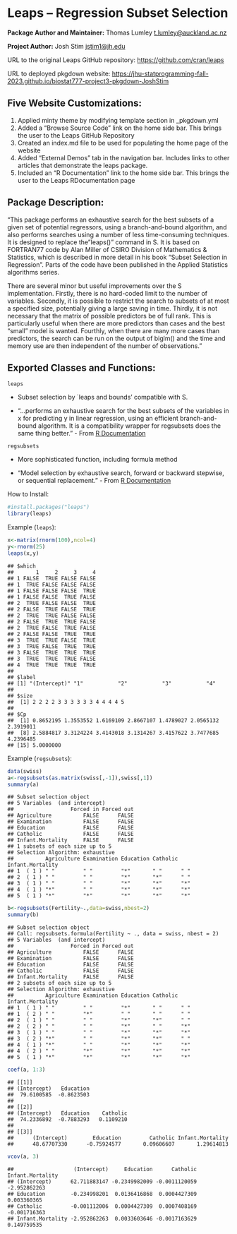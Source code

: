 # Leaps – Regression Subset Selection

**Package Author and Maintainer:** Thomas Lumley <t.lumley@auckland.ac.nz> 

**Project Author:** Josh Stim <jstim1@jh.edu>

URL to the original Leaps GitHub repository:
<https://github.com/cran/leaps> 

URL to deployed pkgdown website:
<https://jhu-statprogramming-fall-2023.github.io/biostat777-project3-pkgdown-JoshStim>

## Five Website Customizations:

1.  Applied minty theme by modifying template section in \_pkgdown.yml
2.  Added a “Browse Source Code” link on the home side bar. This brings
    the user to the Leaps GitHub Repository
3.  Created an index.md file to be used for populating the home page of
    the website
4.  Added “External Demos” tab in the navigation bar. Includes links to
    other articles that demonstrate the leaps package.
5.  Included an “R Documentation” link to the home side bar. This brings
    the user to the Leaps RDocumentation page

## Package Description:

“This package performs an exhaustive search for the best subsets of a
given set of potential regressors, using a branch-and-bound algorithm,
and also performs searches using a number of less time-consuming
techniques. It is designed to replace the”leaps()” command in S. It is
based on FORTRAN77 code by Alan Miller of CSIRO Division of Mathematics
& Statistics, which is described in more detail in his book “Subset
Selection in Regression”. Parts of the code have been published in the
Applied Statistics algorithms series.

There are several minor but useful improvements over the S
implementation. Firstly, there is no hard-coded limit to the number of
variables. Secondly, it is possible to restrict the search to subsets of
at most a specified size, potentially giving a large saving in time.
Thirdly, it is not necessary that the matrix of possible predictors be
of full rank. This is particularly useful when there are more predictors
than cases and the best “small” model is wanted. Fourthly, when there
are many more cases than predictors, the search can be run on the output
of biglm() and the time and memory use are then independent of the
number of observations.”

## Exported Classes and Functions:

`leaps`

-   Subset selection by \`leaps and bounds’ compatible with S.

-   “…performs an exhaustive search for the best subsets of the
    variables in x for predicting y in linear regression, using an
    efficient branch-and-bound algorithm. It is a compatibility wrapper
    for regsubsets does the same thing better.” - From [R
    Documentation](https://cran.r-project.org/web/packages/leaps/leaps.pdf)

`regsubsets`

-   More sophisticated function, including formula method

-   “Model selection by exhaustive search, forward or backward stepwise,
    or sequential replacement.” - From [R
    Documentation](https://cran.r-project.org/web/packages/leaps/leaps.pdf)

How to Install:

``` r
#install.packages("leaps")
library(leaps)
```

Example (`leaps`):

``` r
x<-matrix(rnorm(100),ncol=4)
y<-rnorm(25)
leaps(x,y)
```

    ## $which
    ##       1     2     3     4
    ## 1 FALSE  TRUE FALSE FALSE
    ## 1  TRUE FALSE FALSE FALSE
    ## 1 FALSE FALSE FALSE  TRUE
    ## 1 FALSE FALSE  TRUE FALSE
    ## 2  TRUE FALSE FALSE  TRUE
    ## 2 FALSE  TRUE FALSE  TRUE
    ## 2  TRUE  TRUE FALSE FALSE
    ## 2 FALSE  TRUE  TRUE FALSE
    ## 2  TRUE FALSE  TRUE FALSE
    ## 2 FALSE FALSE  TRUE  TRUE
    ## 3  TRUE  TRUE FALSE  TRUE
    ## 3  TRUE FALSE  TRUE  TRUE
    ## 3 FALSE  TRUE  TRUE  TRUE
    ## 3  TRUE  TRUE  TRUE FALSE
    ## 4  TRUE  TRUE  TRUE  TRUE
    ## 
    ## $label
    ## [1] "(Intercept)" "1"           "2"           "3"           "4"          
    ## 
    ## $size
    ##  [1] 2 2 2 2 3 3 3 3 3 3 4 4 4 4 5
    ## 
    ## $Cp
    ##  [1] 0.8652195 1.3553552 1.6169109 2.8667107 1.4789027 2.0565132 2.3919011
    ##  [8] 2.5884817 3.3124224 3.4143018 3.1314267 3.4157622 3.7477685 4.2396485
    ## [15] 5.0000000

Example (`regsubsets`):

``` r
data(swiss)
a<-regsubsets(as.matrix(swiss[,-1]),swiss[,1])
summary(a)
```

    ## Subset selection object
    ## 5 Variables  (and intercept)
    ##                  Forced in Forced out
    ## Agriculture          FALSE      FALSE
    ## Examination          FALSE      FALSE
    ## Education            FALSE      FALSE
    ## Catholic             FALSE      FALSE
    ## Infant.Mortality     FALSE      FALSE
    ## 1 subsets of each size up to 5
    ## Selection Algorithm: exhaustive
    ##          Agriculture Examination Education Catholic Infant.Mortality
    ## 1  ( 1 ) " "         " "         "*"       " "      " "             
    ## 2  ( 1 ) " "         " "         "*"       "*"      " "             
    ## 3  ( 1 ) " "         " "         "*"       "*"      "*"             
    ## 4  ( 1 ) "*"         " "         "*"       "*"      "*"             
    ## 5  ( 1 ) "*"         "*"         "*"       "*"      "*"

``` r
b<-regsubsets(Fertility~.,data=swiss,nbest=2)
summary(b)
```

    ## Subset selection object
    ## Call: regsubsets.formula(Fertility ~ ., data = swiss, nbest = 2)
    ## 5 Variables  (and intercept)
    ##                  Forced in Forced out
    ## Agriculture          FALSE      FALSE
    ## Examination          FALSE      FALSE
    ## Education            FALSE      FALSE
    ## Catholic             FALSE      FALSE
    ## Infant.Mortality     FALSE      FALSE
    ## 2 subsets of each size up to 5
    ## Selection Algorithm: exhaustive
    ##          Agriculture Examination Education Catholic Infant.Mortality
    ## 1  ( 1 ) " "         " "         "*"       " "      " "             
    ## 1  ( 2 ) " "         "*"         " "       " "      " "             
    ## 2  ( 1 ) " "         " "         "*"       "*"      " "             
    ## 2  ( 2 ) " "         " "         "*"       " "      "*"             
    ## 3  ( 1 ) " "         " "         "*"       "*"      "*"             
    ## 3  ( 2 ) "*"         " "         "*"       "*"      " "             
    ## 4  ( 1 ) "*"         " "         "*"       "*"      "*"             
    ## 4  ( 2 ) " "         "*"         "*"       "*"      "*"             
    ## 5  ( 1 ) "*"         "*"         "*"       "*"      "*"

``` r
coef(a, 1:3)
```

    ## [[1]]
    ## (Intercept)   Education 
    ##  79.6100585  -0.8623503 
    ## 
    ## [[2]]
    ## (Intercept)   Education    Catholic 
    ##  74.2336892  -0.7883293   0.1109210 
    ## 
    ## [[3]]
    ##      (Intercept)        Education         Catholic Infant.Mortality 
    ##      48.67707330      -0.75924577       0.09606607       1.29614813

``` r
vcov(a, 3)
```

    ##                   (Intercept)     Education      Catholic Infant.Mortality
    ## (Intercept)      62.711883147 -0.2349982009 -0.0011120059     -2.952862263
    ## Education        -0.234998201  0.0136416868  0.0004427309      0.003360365
    ## Catholic         -0.001112006  0.0004427309  0.0007408169     -0.001716363
    ## Infant.Mortality -2.952862263  0.0033603646 -0.0017163629      0.149759535
